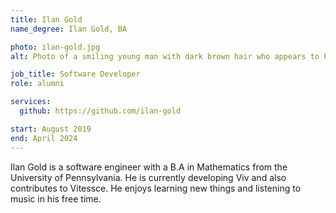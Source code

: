 ```yaml
---
title: Ilan Gold
name_degree: Ilan Gold, BA

photo: ilan-gold.jpg
alt: Photo of a smiling young man with dark brown hair who appears to be white. He has brown eyes and stubble, and is standing in front of a door.

job_title: Software Developer
role: alumni

services:
  github: https://github.com/ilan-gold

start: August 2019
end: April 2024
---
```

Ilan Gold is a software engineer with a B.A in Mathematics from the University of Pennsylvania. He is currently developing Viv and also contributes to Vitessce.  He enjoys learning new things and listening to music in his free time.
